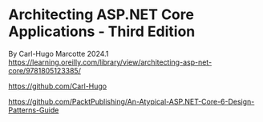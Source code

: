 # Architecting ASP.NET Core Applications - Third Edition
By Carl-Hugo Marcotte 2024.1
https://learning.oreilly.com/library/view/architecting-asp-net-core/9781805123385/

https://github.com/Carl-Hugo

https://github.com/PacktPublishing/An-Atypical-ASP.NET-Core-6-Design-Patterns-Guide
